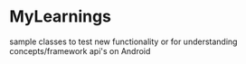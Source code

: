 # MyLearnings
sample classes to test new functionality or for understanding concepts/framework api's on Android
